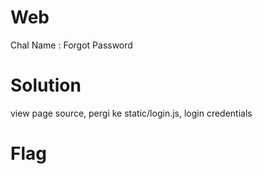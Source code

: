 # Web
Chal Name : Forgot Password

# Solution
view page source, pergi ke static/login.js, login credentials

# Flag
